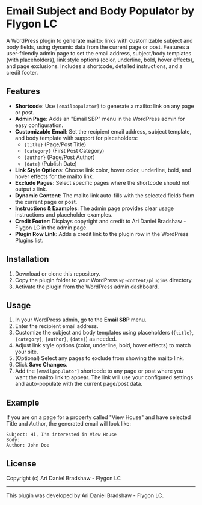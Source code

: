 # Email Subject and Body Populator by Flygon LC

A WordPress plugin to generate mailto: links with customizable subject and body fields, using dynamic data from the current page or post. Features a user-friendly admin page to set the email address, subject/body templates (with placeholders), link style options (color, underline, bold, hover effects), and page exclusions. Includes a shortcode, detailed instructions, and a credit footer.

## Features
- **Shortcode**: Use `[emailpopulator]` to generate a mailto: link on any page or post.
- **Admin Page**: Adds an "Email SBP" menu in the WordPress admin for easy configuration.
- **Customizable Email**: Set the recipient email address, subject template, and body template with support for placeholders:
  - `{title}` (Page/Post Title)
  - `{category}` (First Post Category)
  - `{author}` (Page/Post Author)
  - `{date}` (Publish Date)
- **Link Style Options**: Choose link color, hover color, underline, bold, and hover effects for the mailto link.
- **Exclude Pages**: Select specific pages where the shortcode should not output a link.
- **Dynamic Content**: The mailto link auto-fills with the selected fields from the current page or post.
- **Instructions & Examples**: The admin page provides clear usage instructions and placeholder examples.
- **Credit Footer**: Displays copyright and credit to Ari Daniel Bradshaw - Flygon LC in the admin page.
- **Plugin Row Link**: Adds a credit link to the plugin row in the WordPress Plugins list.

## Installation
1. Download or clone this repository.
2. Copy the plugin folder to your WordPress `wp-content/plugins` directory.
3. Activate the plugin from the WordPress admin dashboard.

## Usage
1. In your WordPress admin, go to the **Email SBP** menu.
2. Enter the recipient email address.
3. Customize the subject and body templates using placeholders (`{title}`, `{category}`, `{author}`, `{date}`) as needed.
4. Adjust link style options (color, underline, bold, hover effects) to match your site.
5. (Optional) Select any pages to exclude from showing the mailto link.
6. Click **Save Changes**.
7. Add the `[emailpopulator]` shortcode to any page or post where you want the mailto link to appear. The link will use your configured settings and auto-populate with the current page/post data.

## Example
If you are on a page for a property called "View House" and have selected Title and Author, the generated email will look like:

```
Subject: Hi, I'm interested in View House
Body:
Author: John Doe
```

## License
Copyright (c) Ari Daniel Bradshaw - Flygon LC

---
This plugin was developed by Ari Daniel Bradshaw - Flygon LC.
